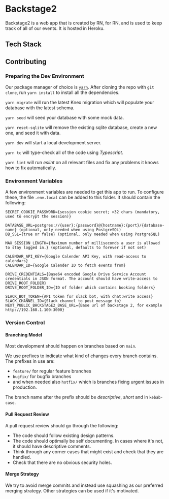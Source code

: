 # Backstage2

Backstage2 is a web app that is created by RN, for RN, and is used to keep track of all of our events. It is hosted in Heroku.

## Tech Stack

## Contributing

### Preparing the Dev Environment

Our package manager of choice is [`yarn`](https://yarnpkg.com/). After cloning the repo with `git clone`, run `yarn install` to install all the dependencies.

`yarn migrate` will run the latest Knex migration which will populate your database with the latest schema.

`yarn seed` will seed your database with some mock data.

`yarn reset-sqlite` will remove the existing sqlite database, create a new one, and seed it with data.

`yarn dev` will start a local development server.

`yarn tc` will type-check all of the code using _Typescript_.

`yarn lint` will run _eslint_ on all relevant files and fix any problems it knows how to fix automatically.

### Environment Variables

A few environment variables are needed to get this app to run. To configure these, the file `.env.local` can be added to this folder. It should contain the following:

```
SECRET_COOKIE_PASSWORD={session cookie secret; >32 chars (mandatory, used to encrypt the session)}

DATABASE_URL=postgres://{user}:{password}@{hostname}:{port}/{database-name} (optional, only needed when using PostgreSQL)
DB_SSL={true or false} (optional, only needed when using PostgreSQL)

MAX_SESSION_LENGTH={Maximum number of milliseconds a user is allowed to stay logged in.} (optional, defaults to forever if not set)

CALENDAR_API_KEY={Google Calender API Key, with read-access to calendars}
CALENDAR_ID={Google Calender ID to fetch events from}

DRIVE_CREDENTIALS={Base64 encoded Google Drive Service Account credentials in JSON format. The account should have write-access to DRIVE_ROOT_FOLDER}
DRIVE_ROOT_FOLDER_ID={ID of folder which contains booking folders}

SLACK_BOT_TOKEN={API token for slack bot, with chat:write access}
SLACK_CHANNEL_ID={Slack channel to post message to}
NEXT_PUBLIC_BACKSTAGE2_BASE_URL={Base url of backstage 2, for example http://192.168.1.100:3000}
```

### Version Control

#### Branching Model

Most development should happen on branches based on `main`.

We use prefixes to indicate what kind of changes every branch contains. The prefixes in use are:

-   `feature/` for regular feature branches
-   `bugfix/` for bugfix branches
-   and when needed also `hotfix/` which is branches fixing urgent issues in production.

The branch name after the prefix should be _descriptive_, _short_ and in `kebab-case`.

#### Pull Request Review

A pull request review should go through the following:

-   The code should follow existing design patterns.
-   The code should optimally be self documenting. In cases where it's not, it should have descriptive comments.
-   Think through any corner cases that might exist and check that they are handled.
-   Check that there are no obvious security holes.

#### Merge Strategy

We try to avoid merge commits and instead use squashing as our preferred merging strategy. Other strategies can be used if it's motivated.
